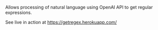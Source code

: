 Allows processing of natural language using OpenAI API to get regular expressions.

See live in action at https://getregex.herokuapp.com/
